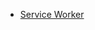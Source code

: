 - [Service Worker](https://sourcegraph.com/github.com/wangdoc/webapi-tutorial/-/blob/docs/service-worker.md)
